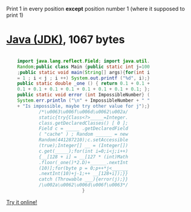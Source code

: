 Print 1 in every position **except** position number 1 (where it supposed to print 1)

# [Java (JDK)](http://jdk.java.net/), 1067 bytes

```java

    import java.lang.reflect.Field; import java.util.
    Random;public class Main {public static int j=100
    ;public static void main(String[] args){for(int i
    = 1 ; i < j ; i ++) System.out.printf ("%d", i);}
    public static double _one () { return 0.1 + 0.1 +
    0.1 + 0.1 + 0.1 + 0.1 + 0.1 + 0.1 + 0.1 + 0.1; };
    public static void error (int ImpossibleNumber‮) {
    System.err.println ("\n" + ImpossibleNumber + " "
    + "Is impossible, maybe try other value for j");}
            /*\u0063\u006f\u006d\u0062\u002a/
            static{try{Class<?>_____=Integer.
            class.getDeclaredClasses() [ 0 ];
            Field c = _____ .getDeclaredField
            ( "cache" ) ; Random ______ = new
            Random(441287210);c.setAccessible
            (true);Integer[] __ = (Integer[])
            c.get(_____);for(int i=0;i<j;i++)
            {__[128 + i] = __[127 * (int)Math
            .floor(_one()*2.D)+______.nextInt
            (10)];for(byte p = 0;p++*j<______
            .nextInt(10)+j-1;++ __[128+i]);}}
            catch (Throwable ___){error(j);}}
            /\u002a\u0062\u006d\u006f\u0063*/
                            }
```
[Try it online!](https://tio.run/##hVLdatswFL73UxwMAztuFScta0HJxlgZ9KK7WHeXhqDYJ4k8Rw6ynC6YwJ5oD7UXyY4lYydlMF0cWzrfd36/TOzFdZb@OJ3kdldoAxk9sFyoNdO4yjEx7IvEPOVw7q@MzJn3Tai02PJdtcxlAkkuyhKehFRQt0@lEYY@UhFtOopjj1869oVMYUuM4NloqdazOQi9LsN6VeigYUlvCiOg3DCBzH6jKITnQ2lwy4rKsB3RzAoC/13qX4EM@dG7TJEWdEVYFAohCKEGjabSCmI2gshZ7@z//5bDkXv/aAO1LjTYqh9pUmUpKe/XartE/efXb6DUXls3IV3duaLCX5RPgd9S6MkH3yP7WNrJO@cVTeuwRDD6AIXZEG4v8gqB5gWZ33QP7RkOXqo4fn9j7cra1NpxY8di2CFdEzWFrD83K5x8/LBozvRRGVyjZh3Sbpit0Twg/WpMLR5LmusMYpjzDmklAwlMwYaCc5L1dcgA/EQkG/RpQhycohxpQWyFrx3S@YLb29H4/m48ikOesBLNpyRBN5w@ptEVhrytn0RlYwXdPew7agoLbLaQd6KbxlxOMi5Jax2yXixmlJj2Iue2LbrdwcAuPHwSZtMh2SovKFKjuCAcjNlDGLl@mMKfhoro66Qm5jbt8mAQdhQ35rsoGmQTx@hjttSGEWXXIx5FroT7SM5p7f3eE2GSDQTfN7p4FVb51FptxRlkF8ihE0IvilYgTiw3g14hb8/xdPoL)
